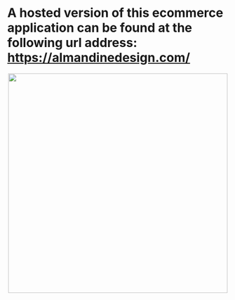 
# A hosted version of this ecommerce application can be found at the following url address: https://almandinedesign.com/

 <p align="center">
   <img height="500" src="https://github.com/ahmed-abdellatif/PHP/blob/master/ecom-almandine.png" />
 </p>


